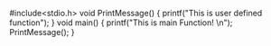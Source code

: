 #include<stdio.h>
void PrintMessage()
{
    printf("This is user defined function");
}
void main()
{
    printf("This is main Function! \n");
    PrintMessage();
}
